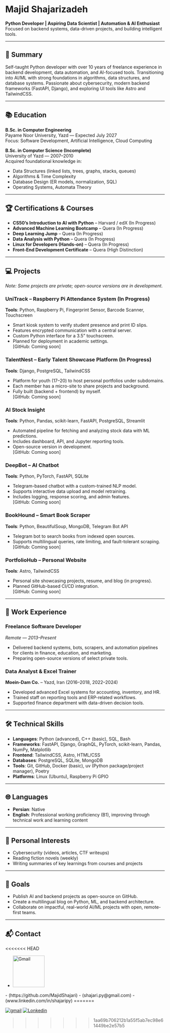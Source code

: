 # Majid Shajarizadeh

**Python Developer | Aspiring Data Scientist | Automation & AI Enthusiast**  
Focused on backend systems, data-driven projects, and building intelligent tools.

---

## 📝 Summary

Self-taught Python developer with over 10 years of freelance experience in backend development, data automation, and AI-focused tools. Transitioning into AI/ML with strong foundations in algorithms, data structures, and database systems. Passionate about cybersecurity, modern backend frameworks (FastAPI, Django), and exploring UI tools like Astro and TailwindCSS.

---

## 📚 Education

**B.Sc. in Computer Engineering**  
Payame Noor University, Yazd — Expected July 2027  
Focus: Software Development, Artificial Intelligence, Cloud Computing

**B.Sc. in Computer Science (Incomplete)**  
University of Yazd — 2007–2010  
Acquired foundational knowledge in:  
- Data Structures (linked lists, trees, graphs, stacks, queues)  
- Algorithms & Time Complexity  
- Database Design (ER models, normalization, SQL)  
- Operating Systems, Automata Theory  

---

## 🏆 Certifications & Courses

- **CS50’s Introduction to AI with Python** – Harvard / edX (In Progress)  
- **Advanced Machine Learning Bootcamp** – Quera (In Progress)  
- **Deep Learning Jump** – Quera (In Progress)  
- **Data Analysis with Python** – Quera (In Progress)  
- **Linux for Developers (Hands-on)** – Quera (In Progress)  
- **Front-End Development Certificate** – Quera (High Distinction)

---

## 💻 Projects

*Note: Some projects are private; open-source versions are in development.*

### UniTrack – Raspberry Pi Attendance System (In Progress)  
**Tools**: Python, Raspberry Pi, Fingerprint Sensor, Barcode Scanner, Touchscreen  
- Smart kiosk system to verify student presence and print ID slips.  
- Features encrypted communication with a central server.  
- Custom Python interface for a 3.5” touchscreen.  
- Planned for deployment in academic settings.  
[GitHub: Coming soon]

### TalentNest – Early Talent Showcase Platform (In Progress)  
**Tools**: Django, PostgreSQL, TailwindCSS  
- Platform for youth (17–20) to host personal portfolios under subdomains.  
- Each member has a micro-site to share projects and background.  
- Fully built (backend + frontend) by myself.  
[GitHub: Coming soon]

### AI Stock Insight  
**Tools**: Python, Pandas, scikit-learn, FastAPI, PostgreSQL, Streamlit  
- Automated pipeline for fetching and analyzing stock data with ML predictions.  
- Includes dashboard, API, and Jupyter reporting tools.  
- Open-source version in development.  
[GitHub: Coming soon]

### DeepBot – AI Chatbot  
**Tools**: Python, PyTorch, FastAPI, SQLite  
- Telegram-based chatbot with a custom-trained NLP model.  
- Supports interactive data upload and model retraining.  
- Includes logging, response scoring, and admin features.  
[GitHub: Coming soon]

### BookHound – Smart Book Scraper  
**Tools**: Python, BeautifulSoup, MongoDB, Telegram Bot API  
- Telegram bot to search books from indexed open sources.  
- Supports multilingual queries, rate limiting, and fault-tolerant scraping.  
[GitHub: Coming soon]

### PortfolioHub – Personal Website  
**Tools**: Astro, TailwindCSS  
- Personal site showcasing projects, resume, and blog (in progress).  
- Planned GitHub-based CI/CD integration.  
[GitHub: Coming soon]

---

## 💼 Work Experience

### Freelance Software Developer  
*Remote — 2013–Present*  
- Delivered backend systems, bots, scrapers, and automation pipelines for clients in finance, education, and marketing.  
- Preparing open-source versions of select private tools.

### Data Analyst & Excel Trainer  
**Moein-Dam Co.** – Yazd, Iran (2016–2018, 2022–2024)  
- Developed advanced Excel systems for accounting, inventory, and HR.  
- Trained staff on reporting tools and ERP-related workflows.  
- Supported finance department with data-driven decision tools.

---

## 🛠 Technical Skills

- **Languages**: Python (advanced), C++ (basic), SQL, Bash  
- **Frameworks**: FastAPI, Django, GraphQL, PyTorch, scikit-learn, Pandas, NumPy, Matplotlib  
- **Frontend**: TailwindCSS, Astro, HTML/CSS  
- **Databases**: PostgreSQL, SQLite, MongoDB  
- **Tools**: Git, GitHub, Docker (basic), uv (Python package/project manager), Poetry  
- **Platforms**: Linux (Ubuntu), Raspberry Pi GPIO

---

## 🌐 Languages

- **Persian**: Native  
- **English**: Professional working proficiency (B1), improving through technical work and learning content  

---

## 🎯 Personal Interests

- Cybersecurity (videos, articles, CTF writeups)  
- Reading fiction novels (weekly)  
- Writing summaries of key learnings from courses and projects

---

## 🚀 Goals

- Publish AI and backend projects as open-source on GitHub.  
- Create a multilingual blog on Python, ML, and backend architecture.  
- Collaborate on impactful, real-world AI/ML projects with open, remote-first teams.

---

## 📬 Contact
<<<<<<< HEAD
<ul>
    <li>
        <a><img src="https://github.com/MajidShajari/Source/blob/master/image/icons/Gmail_icon.svg" alt="Gmail" width="100" height="100"></a>
    </li>
</ul>
- (https://github.com/MajidShajari)
- (shajari.py@gmail.com)
- (www.linkedin.com/in/shajaripy)
=======

[![gmail](https://img.icons8.com/color/48/gmail-new.png)](mailto:shajari.py@gmail.com) [![Lonkedin](https://img.icons8.com/color/48/linkedin.png)](https://www.linkedin.com/in/shajaripy)
>>>>>>> 1aa69b706212b1a55f5ab7ec98e61449be2e57b5
